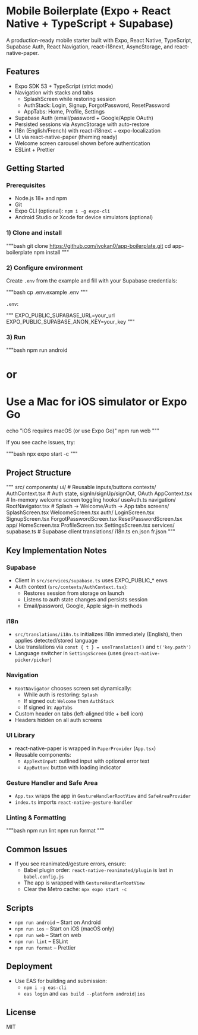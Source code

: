 # Mobile Boilerplate (Expo + React Native + TypeScript + Supabase)

A production-ready mobile starter built with Expo, React Native, TypeScript, Supabase Auth, React Navigation, react-i18next, AsyncStorage, and react-native-paper.

## Features
- Expo SDK 53 + TypeScript (strict mode)
- Navigation with stacks and tabs
  - SplashScreen while restoring session
  - AuthStack: Login, Signup, ForgotPassword, ResetPassword
  - AppTabs: Home, Profile, Settings
- Supabase Auth (email/password + Google/Apple OAuth)
- Persisted sessions via AsyncStorage with auto-restore
- i18n (English/French) with react-i18next + expo-localization
- UI via react-native-paper (theming ready)
- Welcome screen carousel shown before authentication
- ESLint + Prettier

## Getting Started

### Prerequisites
- Node.js 18+ and npm
- Git
- Expo CLI (optional): `npm i -g expo-cli`
- Android Studio or Xcode for device simulators (optional)

### 1) Clone and install

"""bash
git clone https://github.com/ivokan0/app-boilerplate.git
cd app-boilerplate
npm install
"""

### 2) Configure environment
Create `.env` from the example and fill with your Supabase credentials:

"""bash
cp .env.example .env
"""

`.env`:

"""
EXPO_PUBLIC_SUPABASE_URL=your_url
EXPO_PUBLIC_SUPABASE_ANON_KEY=your_key
"""

### 3) Run

"""bash
npm run android
# or
# Use a Mac for iOS simulator or Expo Go
echo "iOS requires macOS (or use Expo Go)"
npm run web
"""

If you see cache issues, try:

"""bash
npx expo start -c
"""

## Project Structure

"""
src/
  components/
    ui/                 # Reusable inputs/buttons
  contexts/
    AuthContext.tsx     # Auth state, signIn/signUp/signOut, OAuth
    AppContext.tsx      # In-memory welcome screen toggling
  hooks/
    useAuth.ts
  navigation/
    RootNavigator.tsx   # Splash -> Welcome/Auth -> App tabs
  screens/
    SplashScreen.tsx
    WelcomeScreen.tsx
    auth/
      LoginScreen.tsx
      SignupScreen.tsx
      ForgotPasswordScreen.tsx
      ResetPasswordScreen.tsx
    app/
      HomeScreen.tsx
      ProfileScreen.tsx
      SettingsScreen.tsx
  services/
    supabase.ts         # Supabase client
  translations/
    i18n.ts
    en.json
    fr.json
"""

## Key Implementation Notes

### Supabase
- Client in `src/services/supabase.ts` uses EXPO_PUBLIC_* envs
- Auth context (`src/contexts/AuthContext.tsx`):
  - Restores session from storage on launch
  - Listens to auth state changes and persists session
  - Email/password, Google, Apple sign-in methods

### i18n
- `src/translations/i18n.ts` initializes i18n immediately (English), then applies detected/stored language
- Use translations via `const { t } = useTranslation()` and `t('key.path')`
- Language switcher in `SettingsScreen` (uses `@react-native-picker/picker`)

### Navigation
- `RootNavigator` chooses screen set dynamically:
  - While auth is restoring: `Splash`
  - If signed out: `Welcome` then `AuthStack`
  - If signed in: `AppTabs`
- Custom header on tabs (left-aligned title + bell icon)
- Headers hidden on all auth screens

### UI Library
- react-native-paper is wrapped in `PaperProvider` (`App.tsx`)
- Reusable components:
  - `AppTextInput`: outlined input with optional error text
  - `AppButton`: button with loading indicator

### Gesture Handler and Safe Area
- `App.tsx` wraps the app in `GestureHandlerRootView` and `SafeAreaProvider`
- `index.ts` imports `react-native-gesture-handler`

### Linting & Formatting

"""bash
npm run lint
npm run format
"""

## Common Issues
- If you see reanimated/gesture errors, ensure:
  - Babel plugin order: `react-native-reanimated/plugin` is last in `babel.config.js`
  - The app is wrapped with `GestureHandlerRootView`
  - Clear the Metro cache: `npx expo start -c`

## Scripts
- `npm run android` – Start on Android
- `npm run ios` – Start on iOS (macOS only)
- `npm run web` – Start on web
- `npm run lint` – ESLint
- `npm run format` – Prettier

## Deployment
- Use EAS for building and submission:
  - `npm i -g eas-cli`
  - `eas login` and `eas build --platform android|ios`

## License
MIT
